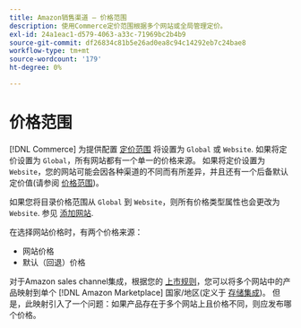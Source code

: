 ```yaml
---
title: Amazon销售渠道 — 价格范围
description: 使用Commerce定价范围根据多个网站或全局管理定价。
exl-id: 24a1eac1-d579-4063-a33c-71969bc2b4b9
source-git-commit: df26834c81b5e26ad0ea8c94c14292eb7c24bae8
workflow-type: tm+mt
source-wordcount: '179'
ht-degree: 0%

---
```


# 价格范围

[!DNL Commerce] 为提供配置 [定价范围](https://experienceleague.adobe.com/docs/commerce-admin/config/catalog/catalog.html#price) 将设置为 `Global` 或 `Website`. 如果将定价设置为 `Global`，所有网站都有一个单一的价格来源。 如果将定价设置为 `Website`，您的网站可能会因各种渠道的不同而有所差异，并且还有一个后备默认定价值(请参阅 [价格范围](https://experienceleague.adobe.com/docs/commerce-admin/catalog/products/pricing/catalog-price-scope.html))。

如果您将目录价格范围从 `Global` 到 `Website`，则所有价格类型属性也会更改为 `Website`. 参见 [添加网站](https://experienceleague.adobe.com/docs/commerce-admin/stores-sales/site-store/stores.html#add-websites).

在选择网站价格时，有两个价格来源：

- 网站价格
- 默认（回退）价格

对于Amazon sales channel集成，根据您的 [上市规则](./listing-rules.md)，您可以将多个网站中的产品映射到单个 [!DNL Amazon Marketplace] 国家/地区(定义于 [存储集成](./store-integration.md))。 但是，此映射引入了一个问题：如果产品存在于多个网站上且价格不同，则应发布哪个价格。
